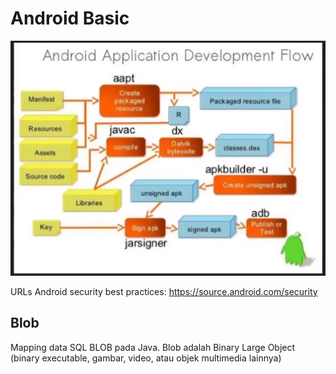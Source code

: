 # Android Basic

![](attachments/Pasted%20image%2020211023020735.png)

URLs
Android security best practices: https://source.android.com/security

## Blob
Mapping data SQL BLOB pada Java. Blob adalah Binary Large Object (binary executable, gambar, video, atau objek multimedia lainnya)